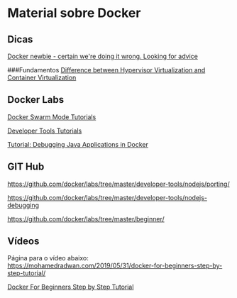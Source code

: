 # Material sobre Docker

## Dicas
[Docker newbie - certain we're doing it wrong. Looking for advice](https://www.reddit.com/r/docker/comments/dj678s/docker_newbie_certain_were_doing_it_wrong_looking/)

###Fundamentos
[Difference between Hypervisor Virtualization and Container Virtualization](https://www.slashroot.in/difference-between-hypervisor-virtualization-and-container-virtualization)

## Docker Labs

[Docker Swarm Mode Tutorials](https://github.com/docker/labs/tree/master/swarm-mode)

[Developer Tools Tutorials](https://github.com/docker/labs/blob/master/developer-tools/README.md)

[Tutorial: Debugging Java Applications in Docker](https://github.com/docker/labs/tree/master/developer-tools/java-debugging)

## GIT Hub
https://github.com/docker/labs/tree/master/developer-tools/nodejs/porting/

https://github.com/docker/labs/tree/master/developer-tools/nodejs-debugging

https://github.com/docker/labs/tree/master/beginner/

## Vídeos
Página para o vídeo abaixo: <https://mohamedradwan.com/2019/05/31/docker-for-beginners-step-by-step-tutorial/>

[Docker For Beginners Step by Step Tutorial](https://www.youtube.com/watch?time_continue=1&v=3RJv6yVfaRE&t=120s)